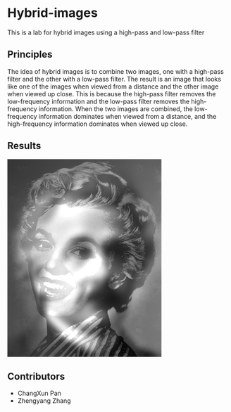 # Hybrid-images
This is a lab for hybrid images using a high-pass and low-pass filter
## Principles
The idea of hybrid images is to combine two images, one with a high-pass filter and the other with a low-pass filter. The result is an image that looks like one of the images when viewed from a distance and the other image when viewed up close. This is because the high-pass filter removes the low-frequency information and the low-pass filter removes the high-frequency information. When the two images are combined, the low-frequency information dominates when viewed from a distance, and the high-frequency information dominates when viewed up close.
## Results
![hybrid](./mix_figure/hybrid.jpg)
## Contributors
- ChangXun Pan
- Zhengyang Zhang
